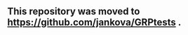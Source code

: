 ## This repository was moved to <a href="https://github.com/jankova/GRPtests"> https://github.com/jankova/GRPtests <a>.
